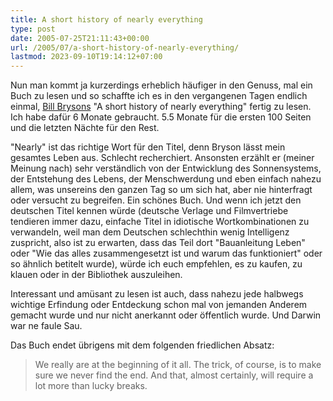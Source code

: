 ```yaml
---
title: A short history of nearly everything
type: post
date: 2005-07-25T21:11:43+00:00
url: /2005/07/a-short-history-of-nearly-everything/
lastmod: 2023-09-10T19:14:12+07:00
---
```

Nun man kommt ja kurzerdings erheblich häufiger in den Genuss, mal ein Buch zu lesen und so schaffte ich es in den vergangenen Tagen endlich einmal, [Bill Brysons][1] "A short history of nearly everything" fertig zu lesen. Ich habe dafür 6 Monate gebraucht. 5.5 Monate für die ersten 100 Seiten und die letzten Nächte für den Rest.

"Nearly" ist das richtige Wort für den Titel, denn Bryson lässt mein gesamtes Leben aus. Schlecht recherchiert. Ansonsten erzählt er (meiner Meinung nach) sehr verständlich von der Entwicklung des Sonnensystems, der Entstehung des Lebens, der Menschwerdung und eben einfach nahezu allem, was unsereins den ganzen Tag so um sich hat, aber nie hinterfragt oder versucht zu begreifen. Ein schönes Buch. Und wenn ich jetzt den deutschen Titel kennen würde (deutsche Verlage und Filmvertriebe tendieren immer dazu, einfache Titel in idiotische Wortkombinationen zu verwandeln, weil man dem Deutschen schlechthin wenig Intelligenz zuspricht, also ist zu erwarten, dass das Teil dort "Bauanleitung Leben" oder "Wie das alles zusammengesetzt ist und warum das funktioniert" oder so ähnlich betitelt wurde), würde ich euch empfehlen, es zu kaufen, zu klauen oder in der Bibliothek auszuleihen.

Interessant und amüsant zu lesen ist auch, dass nahezu jede halbwegs wichtige Erfindung oder Entdeckung schon mal von jemanden Anderem gemacht wurde und nur nicht anerkannt oder öffentlich wurde. Und Darwin war ne faule Sau.

Das Buch endet übrigens mit dem folgenden friedlichen Absatz:

> We really are at the beginning of it all. The trick, of course, is to make sure we never find the end. And that, almost certainly, will require a lot more than lucky breaks.

 [1]: http://www.randomhouse.com/features/billbryson/flat/home.php
